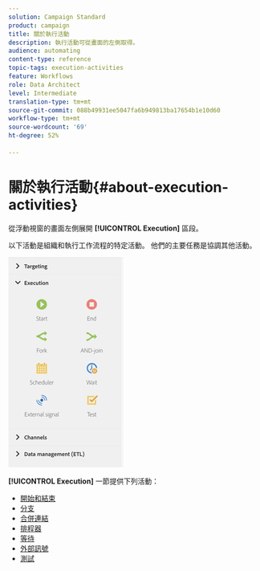 ```yaml
---
solution: Campaign Standard
product: campaign
title: 關於執行活動
description: 執行活動可從畫面的左側取得。
audience: automating
content-type: reference
topic-tags: execution-activities
feature: Workflows
role: Data Architect
level: Intermediate
translation-type: tm+mt
source-git-commit: 088b49931ee5047fa6b949813ba17654b1e10d60
workflow-type: tm+mt
source-wordcount: '69'
ht-degree: 52%

---
```



# 關於執行活動{#about-execution-activities}

從浮動視窗的畫面左側展開 **[!UICONTROL Execution]** 區段。

以下活動是組織和執行工作流程的特定活動。 他們的主要任務是協調其他活動。

![](assets/wkf_execution_activities.png)

**[!UICONTROL Execution]** 一節提供下列活動：

* [開始和結束](../../automating/using/start-and-end.md)
* [分支](../../automating/using/fork.md)
* [合併連結](../../automating/using/and-join.md)
* [排程器](../../automating/using/scheduler.md)
* [等待](../../automating/using/wait.md)
* [外部訊號](../../automating/using/external-signal.md)
* [測試](../../automating/using/test.md)

